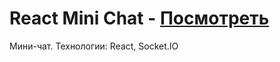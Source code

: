 # React Mini Chat - [Посмотреть](https://artyom2509.github.io/react-mini-chat/)

Мини-чат.
Технологии: React, Socket.IO
